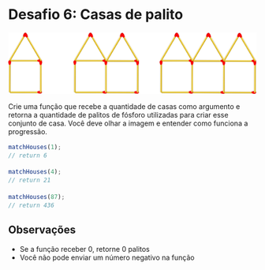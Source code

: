 # Desafio 6: Casas de palito

![Casa de palito](./image.png)

Crie uma função que recebe a quantidade de casas como argumento e retorna a quantidade de palitos de fósforo utilizadas para criar esse conjunto de casa. Você deve olhar a imagem e entender como funciona a progressão.

```js
matchHouses(1);
// return 6

matchHouses(4);
// return 21

matchHouses(87);
// return 436
```

## Observações

- Se a função receber 0, retorne 0 palitos
- Você não pode enviar um número negativo na função
